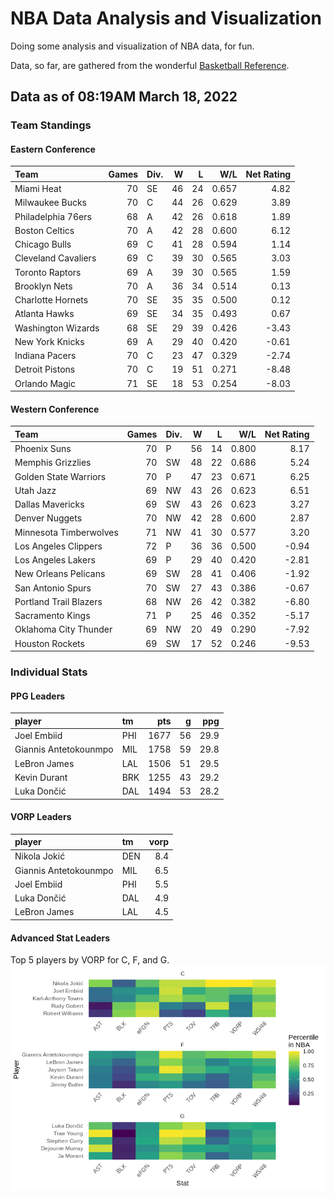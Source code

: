 # NBA Data Analysis and Visualization

Doing some analysis and visualization of NBA data, for fun.

Data, so far, are gathered from the wonderful [Basketball
Reference](https://www.basketball-reference.com/).

## Data as of 08:19AM March 18, 2022

### Team Standings

#### Eastern Conference

| Team                | Games | Div. |  W |  L |   W/L | Net Rating |
| :------------------ | ----: | :--- | -: | -: | ----: | ---------: |
| Miami Heat          |    70 | SE   | 46 | 24 | 0.657 |       4.82 |
| Milwaukee Bucks     |    70 | C    | 44 | 26 | 0.629 |       3.89 |
| Philadelphia 76ers  |    68 | A    | 42 | 26 | 0.618 |       1.89 |
| Boston Celtics      |    70 | A    | 42 | 28 | 0.600 |       6.12 |
| Chicago Bulls       |    69 | C    | 41 | 28 | 0.594 |       1.14 |
| Cleveland Cavaliers |    69 | C    | 39 | 30 | 0.565 |       3.03 |
| Toronto Raptors     |    69 | A    | 39 | 30 | 0.565 |       1.59 |
| Brooklyn Nets       |    70 | A    | 36 | 34 | 0.514 |       0.13 |
| Charlotte Hornets   |    70 | SE   | 35 | 35 | 0.500 |       0.12 |
| Atlanta Hawks       |    69 | SE   | 34 | 35 | 0.493 |       0.67 |
| Washington Wizards  |    68 | SE   | 29 | 39 | 0.426 |     \-3.43 |
| New York Knicks     |    69 | A    | 29 | 40 | 0.420 |     \-0.61 |
| Indiana Pacers      |    70 | C    | 23 | 47 | 0.329 |     \-2.74 |
| Detroit Pistons     |    70 | C    | 19 | 51 | 0.271 |     \-8.48 |
| Orlando Magic       |    71 | SE   | 18 | 53 | 0.254 |     \-8.03 |

#### Western Conference

| Team                   | Games | Div. |  W |  L |   W/L | Net Rating |
| :--------------------- | ----: | :--- | -: | -: | ----: | ---------: |
| Phoenix Suns           |    70 | P    | 56 | 14 | 0.800 |       8.17 |
| Memphis Grizzlies      |    70 | SW   | 48 | 22 | 0.686 |       5.24 |
| Golden State Warriors  |    70 | P    | 47 | 23 | 0.671 |       6.25 |
| Utah Jazz              |    69 | NW   | 43 | 26 | 0.623 |       6.51 |
| Dallas Mavericks       |    69 | SW   | 43 | 26 | 0.623 |       3.27 |
| Denver Nuggets         |    70 | NW   | 42 | 28 | 0.600 |       2.87 |
| Minnesota Timberwolves |    71 | NW   | 41 | 30 | 0.577 |       3.20 |
| Los Angeles Clippers   |    72 | P    | 36 | 36 | 0.500 |     \-0.94 |
| Los Angeles Lakers     |    69 | P    | 29 | 40 | 0.420 |     \-2.81 |
| New Orleans Pelicans   |    69 | SW   | 28 | 41 | 0.406 |     \-1.92 |
| San Antonio Spurs      |    70 | SW   | 27 | 43 | 0.386 |     \-0.67 |
| Portland Trail Blazers |    68 | NW   | 26 | 42 | 0.382 |     \-6.80 |
| Sacramento Kings       |    71 | P    | 25 | 46 | 0.352 |     \-5.17 |
| Oklahoma City Thunder  |    69 | NW   | 20 | 49 | 0.290 |     \-7.92 |
| Houston Rockets        |    69 | SW   | 17 | 52 | 0.246 |     \-9.53 |

### Individual Stats

#### PPG Leaders

| player                | tm  |  pts |  g |  ppg |
| :-------------------- | :-- | ---: | -: | ---: |
| Joel Embiid           | PHI | 1677 | 56 | 29.9 |
| Giannis Antetokounmpo | MIL | 1758 | 59 | 29.8 |
| LeBron James          | LAL | 1506 | 51 | 29.5 |
| Kevin Durant          | BRK | 1255 | 43 | 29.2 |
| Luka Dončić           | DAL | 1494 | 53 | 28.2 |

#### VORP Leaders

| player                | tm  | vorp |
| :-------------------- | :-- | ---: |
| Nikola Jokić          | DEN |  8.4 |
| Giannis Antetokounmpo | MIL |  6.5 |
| Joel Embiid           | PHI |  5.5 |
| Luka Dončić           | DAL |  4.9 |
| LeBron James          | LAL |  4.5 |

#### Advanced Stat Leaders

Top 5 players by VORP for C, F, and G.
![](README_files/figure-gfm/README-unnamed-chunk-7-1.png)<!-- -->

